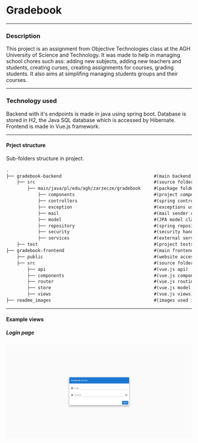 # Gradebook

-----

### Description

This project is an assignment from Objective Technologies class at the AGH University of Science and Technology. It was made to help in managing school chores such ass: adding new subjects, adding new teachers and students, creating curses, creating assignments for courses, grading students. It also aims at simplifing managing students groups and their courses.

-----

### Technology used

Backend with it's endpoints is made in java using spring boot. Database is stored in H2, the Java SQL database which is accessed by Hibernate.
Frontend is made in Vue.js framework.

-----

#### Prject structure

Sub-folders structure in project.

```` txt
.
├── gradebook-backend                                   #(main backend folder)
    ├── src                                             #(source folder)
        ├── main/java/pl/edu/agh/zarzecze/gradebook     #(package folder)
            ├── components                              #(project components)
            ├── controllers                             #(spring controllers)
            ├── exception                               #(exceptions used in project)
            ├── mail                                    #(mail sender class)
            ├── model                                   #(JPA model classes)
            ├── repository                              #(spring repositories)
            ├── security                                #(security handling classes)
            ├── services                                #(external services)
    ├── test                                            #(project tests)
├── gradebook-frontend                                  #(main frontend folder)
    ├── public                                          #(website accessed by users)
    ├── src                                             #(source folder)
        ├── api                                         #(vue.js api)
        ├── components                                  #(vue.js components)
        ├── router                                      #(vue.js routing)
        ├── store                                       #(vue.js model storage)
        ├── views                                       #(vue.js views)
├── readme_images                                       #(images used in readme)

````

-----

#### Example views

##### Login page

![login page](https://github.com/Marwin34/gradebook/blob/master/readme_images/login_img.png "Login page")
